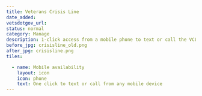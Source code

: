 ```yaml
---
title: Veterans Crisis Line
date_added:
vetsdotgov_url:
status: normal
category: Manage
description: 1-click access from a mobile phone to text or call the VCL from homepage
before_jpg: crisisline_old.png
after_jpg: crisisline.png
tiles:

  - name: Mobile availability
    layout: icon
    icon: phone
    text: One click to text or call from any mobile device
---
```

